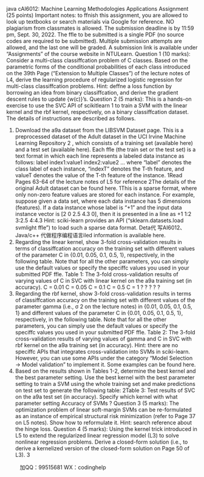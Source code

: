 java cAI6012: Machine Learning Methodologies 
Applications Assignment (25 points)
Important notes: to ffnish this assignment, you are allowed to look up textbooks or
search materials via Google for reference. NO plagiarism from classmates is allowed.
The submission deadline is by 11:59 pm, Sept. 30, 2022. The ffle to be submitted
is a single PDF (no source codes are required to be submitted). Multiple submission
attempts are allowed, and the last one will be graded. A submission link is available
under “Assignments” of the course website in NTULearn.
Question 1 (10 marks): Consider a multi-class classiffcation problem of C classes.
Based on the parametric forms of the conditional probabilities of each class introduced
on the 39th Page (“Extension to Multiple Classes”) of the lecture notes of L4, derive
the learning procedure of regularized logistic regression for multi-class classiffcation
problems.
Hint: deffne a loss function by borrowing an idea from binary classiffcation, and
derive the gradient descent rules to update {w(c)}’s.
Question 2 (5 marks): This is a hands-on exercise to use the SVC API of scikitlearn
1
to
 train a SVM with the linear kernel and the rbf kernel, respectively, on a binary
classiffcation dataset. The details of instructions are described as follows.
1. Download the a9a dataset from the LIBSVM Dataset page.
This is a preprocessed dataset of the Adult dataset in the UCI Irvine Machine
Learning Repository
2
, which consists of a training set (available here) and a test
set (available here).
Each ffle (the train set or the test set) is a text format in which each line represents
a labeled data instance as follows:
label index1:value1 index2:value2 ...
where “label” denotes the class label of each instance, “indexT” denotes the
T-th feature, and valueT denotes the value of the T-th feature of the instance.
1Read Pages 63-64 of the lecture notes of L5 for reference
2The details of the original Adult dataset can be found here.
1This is a sparse format, where only non-zero feature values are stored for each
instance. For example, suppose given a data set, where each data instance has 5
dimensions (features). If a data instance whose label is “+1” and the input data
instance vector is [2 0 2.5 4.3 0], then it is presented in a line as
+1 1:2 3:2.5 4:4.3
Hint: sciki-learn provides an API (“sklearn.datasets.load svmlight ffle”) to load
such a sparse data format. Deta代 写AI6012、Java/c++
代做程序编程语言iled information is available here.
2. Regarding the linear kernel, show 3-fold cross-validation results in terms of classiffcation
 accuracy on the training set with different values of the parameter C in
{0.01, 0.05, 0.1, 0.5, 1}, respectively, in the following table. Note that for all the
other parameters, you can simply use the default values or specify the speciffc
values you used in your submitted PDF ffle.
Table 1: The 3-fold cross-validation results of varying values of C in SVC with linear
kernel on the a9a training set (in accuracy).
C = 0.01 C = 0.05 C = 0.1 C = 0.5 C = 1
? ? ? ? ?
3. Regarding the rbf kernel, show 3-fold cross-validation results in terms of classiffcation
 accuracy on the training set with different values of the parameter gamma
(i.e., σ
2 on the lecture notes) in {0.01, 0.05, 0.1, 0.5, 1} and different values of
the parameter C in {0.01, 0.05, 0.1, 0.5, 1}, respectively, in the following table.
Note that for all the other parameters, you can simply use the default values or
specify the speciffc values you used in your submitted PDF ffle.
Table 2: The 3-fold cross-validation results of varying values of gamma and C in SVC
with rbf kernel on the a9a training set (in accuracy).
Hint: there are no speciffc APIs that integrates cross-validation into SVMs in
sciki-learn. However, you can use some APIs under the category “Model Selection
→ Model validation” to implement it. Some examples can be found here.
4. Based on the results shown in Tables 1-2, determine the best kernel and the best
parameter setting. Use the best kernel with the best parameter setting to train a
SVM using the whole training set and make predictions on test set to generate
the following table:
2Table 3: Test results of SVC on the a9a test set (in accuracy).
Specify which kernel with what parameter setting
Accuracy of SVMs ?
Question 3 (5 marks): The optimization problem of linear soft-margin SVMs can
be re-formulated as an instance of empirical structural risk minimization (refer to Page
37 on L5 notes). Show how to reformulate it. Hint: search reference about the hinge
loss.
Question 4 (5 marks): Using the kernel trick introduced in L5 to extend the regularized
linear regression model (L3) to solve nonlinear regression problems. Derive a
closed-form solution (i.e., to derive a kernelized version of the closed-form solution on
Page 50 of L3).
3

         
加QQ：99515681  WX：codinghelp
